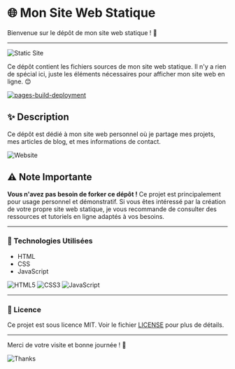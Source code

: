 # 🌐 Mon Site Web Statique

Bienvenue sur le dépôt de mon site web statique ! 🚀

---

![Static Site](https://img.shields.io/badge/Static%20Site-HTML%2FCSS%2FJS-blue)

Ce dépôt contient les fichiers sources de mon site web statique. Il n'y a rien de spécial ici, juste les éléments nécessaires pour afficher mon site web en ligne. 😊

[![pages-build-deployment](https://github.com/PeyoBouBou/PeyoBouBou.github.io/actions/workflows/pages/pages-build-deployment/badge.svg)](https://github.com/PeyoBouBou/PeyoBouBou.github.io/actions/workflows/pages/pages-build-deployment)

## ✨ Description

Ce dépôt est dédié à mon site web personnel où je partage mes projets, mes articles de blog, et mes informations de contact.

![Website](https://img.shields.io/badge/Website-Live-brightgreen)

## ⚠️ Note Importante

**Vous n'avez pas besoin de forker ce dépôt !** Ce projet est principalement pour usage personnel et démonstratif. Si vous êtes intéressé par la création de votre propre site web statique, je vous recommande de consulter des ressources et tutoriels en ligne adaptés à vos besoins.

---

### 🚀 Technologies Utilisées

- HTML
- CSS
- JavaScript

![HTML5](https://img.shields.io/badge/HTML5-E34F26?style=for-the-badge&logo=html5&logoColor=white)
![CSS3](https://img.shields.io/badge/CSS3-1572B6?style=for-the-badge&logo=css3&logoColor=white)
![JavaScript](https://img.shields.io/badge/JavaScript-F7DF1E?style=for-the-badge&logo=javascript&logoColor=black)

---

### 📄 Licence

Ce projet est sous licence MIT. Voir le fichier [LICENSE](LICENSE) pour plus de détails.

---

Merci de votre visite et bonne journée ! 🌟

![Thanks](https://img.shields.io/badge/Thanks%20for%20visiting%20%F0%9F%91%8B-blue)
